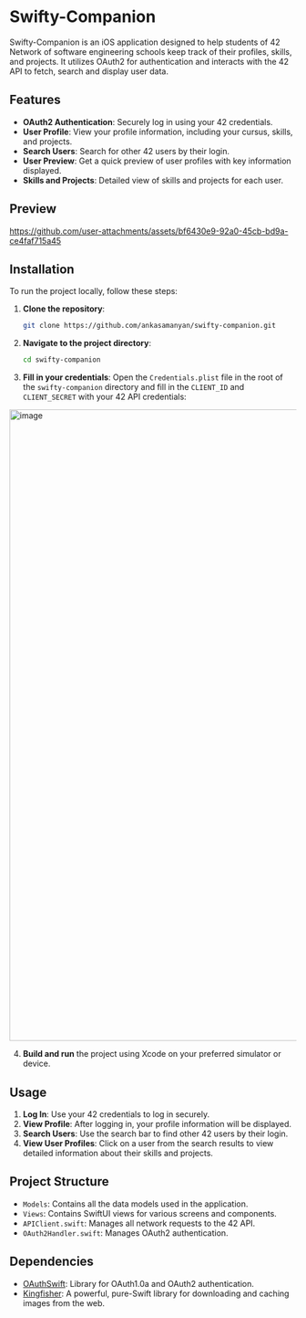 # Swifty-Companion

Swifty-Companion is an iOS application designed to help students of 42 Network of software engineering schools keep track of their profiles, skills, and projects. It utilizes OAuth2 for authentication and interacts with the 42 API to fetch, search and display user data.

## Features

- **OAuth2 Authentication**: Securely log in using your 42 credentials.
- **User Profile**: View your profile information, including your cursus, skills, and projects.
- **Search Users**: Search for other 42 users by their login.
- **User Preview**: Get a quick preview of user profiles with key information displayed.
- **Skills and Projects**: Detailed view of skills and projects for each user.

## Preview

https://github.com/user-attachments/assets/bf6430e9-92a0-45cb-bd9a-ce4faf715a45

## Installation

To run the project locally, follow these steps:

1. **Clone the repository**:
    ```sh
    git clone https://github.com/ankasamanyan/swifty-companion.git
    ```

2. **Navigate to the project directory**:
    ```sh
    cd swifty-companion
    ```

3. **Fill in your credentials**:
    Open the `Credentials.plist` file in the root of the `swifty-companion` directory and fill in the `CLIENT_ID` and `CLIENT_SECRET` with your 42 API credentials:
   
<img width="1106" alt="image" src="https://github.com/user-attachments/assets/042d8938-281d-4329-8cbc-a475497cdb83">
<br>

4. **Build and run** the project using Xcode on your preferred simulator or device.

## Usage

1. **Log In**: Use your 42 credentials to log in securely.
2. **View Profile**: After logging in, your profile information will be displayed.
3. **Search Users**: Use the search bar to find other 42 users by their login.
4. **View User Profiles**: Click on a user from the search results to view detailed information about their skills and projects.

## Project Structure

- `Models`: Contains all the data models used in the application.
- `Views`: Contains SwiftUI views for various screens and components.
- `APIClient.swift`: Manages all network requests to the 42 API.
- `OAuth2Handler.swift`: Manages OAuth2 authentication.

## Dependencies

- [OAuthSwift](https://github.com/OAuthSwift/OAuthSwift): Library for OAuth1.0a and OAuth2 authentication.
- [Kingfisher](https://github.com/onevcat/Kingfisher): A powerful, pure-Swift library for downloading and caching images from the web.

